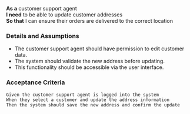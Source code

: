 **As a** customer support agent  
**I need** to be able to update customer addresses  
**So that** I can ensure their orders are delivered to the correct location  

### Details and Assumptions
   * The customer support agent should have permission to edit customer data.
   * The system should validate the new address before updating.
   * This functionality should be accessible via the user interface.

### Acceptance Criteria
```gherkin
Given the customer support agent is logged into the system
When they select a customer and update the address information
Then the system should save the new address and confirm the update
